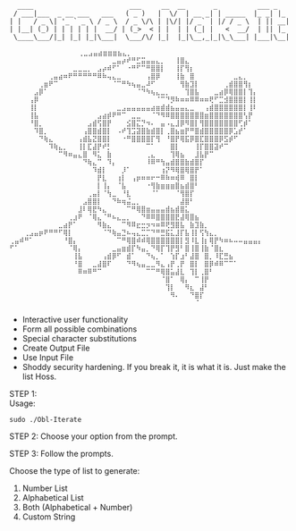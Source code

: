 ```
  ____                        ___     __  __       _          ___ _   
 / ___|___  _ __ ___   ___   ( _ )   |  \/  | __ _| | _____  |_ _| |_ 
| |   / _ \| '_ ` _ \ / _ \  / _ \/\ | |\/| |/ _` | |/ / _ \  | || __|
| |__| (_) | | | | | |  __/ | (_>  < | |  | | (_| |   <  __/  | || |_ 
 \____\___/|_| |_| |_|\___|  \___/\/ |_|  |_|\__,_|_|\_\___| |___|\__|
 
 				⠀⢀⣀⣠⣤⣴⣶⣶⣶⣦⣄⡀⠀⠀⠀⠀⠀⠀⠀⠀⠀⠀⠀⠀⠀⠀⠀⠀
⠀⠀⠀⠀⠀⠀⠀⠀⠀⠀⠀⠀⠀⠀⠀⠀⠀⠀⠀⠀⠀⣀⣤⡴⠞⠛⣋⣭⣤⣤⣄⡀⠀⠀⢸⣿⣄⠀⠀⠀⠀⠀⠀⠀⠀⠀⠀⠀⠀⠀⠀⠀
⠀⠀⠀⠀⠀⠀⠀⠀⠀⠀⠀⠀⠀⣀⣀⣀⡀⠀⣠⡴⠾⠋⠁⠀⠐⠛⠋⠉⠛⣿⣿⡇⠀⠀⢸⡏⢻⡆⠀⠀⠀⠀⠀⠀⠀⠀⠀⠀⠀⠀⠀⠀
⠀⠀⠀⠀⠀⠀⠀⠀⢀⣤⣴⠶⠟⠛⠛⠛⠛⠛⠿⠷⢤⣄⣀⠀⠀⠀⠀⠀⢠⣿⡿⠀⠀⠀⢸⣷⠀⣿⠀⠀⠀⠀⠀⠀⠀⠀⣀⣄⡀⠀⠀⠀
⠀⠀⠀⠀⠀⠀⢀⣶⠟⠉⠀⠀⠀⠀⠀⠀⠀⠀⠀⠀⠀⠈⠉⠛⠳⢦⣤⣀⠼⠋⠀⠀⠀⠀⠀⢻⣷⣹⡇⠀⠀⠀⠀⠀⢀⣾⣿⣿⢻⡆⠀⠀
⠀⠀⠀⠀⠀⣠⡿⠁⠀⠀⠀⠀⠀⠀⠀⠀⠀⠀⠀⠀⠀⠀⠀⠀⠀⠀⠈⠙⠳⢦⣄⣀⡀⠀⠀⠀⢹⣿⣧⠀⠀⠀⣀⣴⡿⢿⣿⣿⡇⢹⡄⠀
⠀⠀⠀⠀⢠⡿⠀⠀⠀⠀⠀⠀⠀⠀⠀⠀⠀⠀⠀⠀⠀⠀⠀⠀⠀⠀⠀⠀⠀⠀⠈⠉⠙⡻⠷⠶⠶⠿⠿⠶⠶⢟⠋⣉⣺⣿⣿⣿⡇⢸⡇⠀
⠀⠀⠀⠀⢸⡇⠀⠀⠀⠀⠀⠀⠀⠀⠀⠀⠀⠀⠀⠀⠀⠀⣀⣠⣤⣤⣤⣤⣤⣴⣶⣾⣾⣦⣤⣤⣄⣀⠀⠀⢠⣾⣿⣿⣿⣿⣿⣿⡇⢸⠇⠀
⠀⠀⠀⠀⢸⣧⠀⠀⠀⠀⠀⠀⠀⠀⠀⠀⠀⠀⣠⣴⡾⠟⠛⠉⠀⣀⣀⠀⠀⠈⠙⠻⠿⣿⣿⣿⣿⣿⣿⣿⣶⣿⣿⣿⣿⣿⣿⣿⢣⡟⠀⠀
⠀⠀⠀⠀⠘⣿⡀⠀⠀⠀⠀⠀⠀⠀⠀⠀⣠⣾⢫⣿⡟⠀⠀⠀⣪⣿⣍⡙⠲⠄⠀⣤⠠⣄⣸⡿⠻⣿⡇⢻⣿⣿⣿⣿⣿⣿⣿⢋⡾⠁⠀⠀
⠀⠀⠀⠀⠀⠹⣿⡀⠀⠀⠀⠀⠀⠀⠀⢠⣿⣿⣾⣿⡇⠀⠠⠞⢹⣩⣽⣿⣷⣾⣿⡇⢀⣿⣦⣶⡟⠛⣿⣾⣿⣿⣿⣿⣿⡿⣡⡞⠁⠀⠀⠀
⠀⠀⠀⠀⠀⠀⠙⢷⣄⠀⠀⠀⠀⠀⢠⣾⣧⣝⣿⣿⡇⠀⠀⠐⠛⣿⣿⣿⣿⡏⢻⠀⠘⣿⡟⢿⣯⡿⣿⣏⣿⣿⣿⡿⣫⡾⠋⠀⠀⠀⠀⠀
⠀⠀⠀⠀⠀⠀⠀⠀⠹⢷⣄⡀⠀⠀⢸⡇⣏⣼⡟⠞⡃⠀⠀⠀⠀⠀⠀⠀⠉⠁⠀⠀⠀⣿⡇⠀⠀⠀⢸⡏⣿⣿⣽⠞⠉⠀⠀⠀⠀⠀⠀⠀
⠀⠀⠀⠀⠀⠀⠀⠀⠀⠀⠉⠻⠶⣤⣄⣿⠀⠻⣅⠀⣷⠀⠀⠀⠀⠀⠀⠀⢀⣄⠀⠀⠀⢹⢿⣦⠀⠀⣸⣧⡟⠉⠀⠀⠀⠀⠀⠀⠀⠀⠀⠀
⠀⠀⠀⠀⠀⠀⠀⠀⠀⠀⠀⠀⠀⠀⠀⠙⢷⣄⠉⠀⠹⡄⠀⠀⠀⠀⠀⠀⠸⠿⠛⢳⣤⣾⣿⣿⣷⣾⣿⡏⠀⠀⠀⠀⠀⠀⠀⠀⠀⠀⠀⠀
⠀⠀⠀⠀⠀⠀⠀⠀⠀⠀⠀⠀⠀⠀⠀⠀⠀⠹⣾⡇⠀⠀⠀⡸⠁⠀⠀⠀⠀⠀⠀⢰⡝⠻⢿⣿⢿⣿⡟⠁⠀⠀⠀⠀⠀⠀⠀⠀⠀⠀⠀⠀
⠀⠀⠀⠀⠀⠀⠀⠀⠀⠀⠀⠀⠀⠀⠀⠀⠀⠀⡟⣇⠀⠀⢰⡇⠀⢠⡶⠶⠶⠖⠒⠿⠷⠶⢾⠿⠀⣿⡇⠀⠀⠀⠀⠀⠀⠀⠀⠀⠀⠀⠀⠀
⠀⠀⠀⠀⠀⠀⠀⠀⠀⠀⠀⠀⠀⠀⠀⠀⠀⠀⡇⢸⡄⠀⠈⣧⠀⠀⠀⠀⠐⢻⣷⣶⣶⣶⣿⣦⣾⣿⠃⠀⠀⠀⠀⠀⠀⠀⠀⠀⠀⠀⠀⠀
⠀⠀⠀⠀⠀⠀⠀⠀⠀⠀⠀⠀⠀⠀⠀⠀⢀⣤⡇⠈⢳⣀⠀⠘⣇⠀⠀⠀⠀⠈⠁⠀⠀⠀⠈⢻⣿⡏⠀⠀⠀⠀⠀⠀⠀⠀⠀⠀⠀⠀⠀⠀
⠀⠀⠀⠀⠀⠀⠀⠀⠀⠀⠀⠀⠀⠀⠀⣠⣿⣿⡇⠀⠀⠙⠷⢶⣬⣀⡀⠀⠀⠀⠀⠀⠀⠀⠀⣼⣿⠃⠀⠀⠀⠀⠀⠀⠀⠀⠀⠀⠀⠀⠀⠀
⠀⠀⠀⠀⠀⠀⠀⠀⠀⠀⠀⠀⠀⠀⣸⠇⢿⣟⠳⣄⠀⠀⠀⠀⠉⠛⢿⣿⣶⣤⣤⣤⣾⣦⣾⣿⣅⠀⠀⠀⠀⠀⠀⠀⠀⠀⠀⠀⠀⠀⠀⠀
⠀⠀⠀⠀⠀⠀⠀⠀⠀⠀⠀⠀⢀⣰⠟⠀⠈⢿⣄⠈⠛⠦⣄⣀⡀⠀⠀⠙⠿⠿⣿⣿⣿⣿⣟⣼⢿⣿⣦⠀⠀⠀⠀⠀⠀⠀⠀⠀⠀⠀⠀⠀
⠀⠀⠀⠀⠀⠀⠀⠀⠀⠀⣀⣴⡟⠁⠀⠀⠀⠀⠻⣷⣄⠀⠀⠉⠻⠿⣖⣒⡲⠲⠶⠿⢟⣻⣿⣧⠀⣷⣹⣷⡀⠀⠀⠀⠀⠀⠀⠀⠀⠀⠀⠀
⠀⠀⠀⢀⣠⣤⡶⠟⠛⠛⠋⢿⡇⠀⠀⠀⠀⠀⠀⠈⠙⢷⣤⣙⠦⢤⣄⣉⡉⠙⠛⣛⣯⣅⣸⡏⣧⢸⡇⢫⢳⣄⡀⠀⠀⠀⠀⠀⠀⠀⠀⠀
⢀⣤⠾⠛⠁⠀⠀⠀⠀⠀⠀⠘⣿⡄⠀⠀⠀⠀⠀⠀⠀⠀⠉⠛⢿⣿⠾⠾⢿⣿⣿⣿⣿⣿⣿⡇⣻⠸⣇⢸⡆⢿⡟⠳⠶⠦⠤⠤⣤⣤⣤⡄
⠋⠁⠀⠀⠀⠀⠀⠀⠀⠀⠀⠀⠈⢿⡄⠀⠀⠀⠀⠀⠀⣀⣤⣶⣾⡏⠳⣤⡀⠙⢿⡏⢹⡟⣻⠃⣿⢸⣿⢸⣷⠈⣿⣆⠀⠀⠀⠀⠀⠀⠀⠀
⠀⠀⠀⠀⠀⠀⠀⠀⠀⠀⠀⠀⠀⢸⣧⠀⠀⠀⠀⢠⣾⡿⠋⠀⣾⠁⠀⠀⠙⢦⡀⠁⠀⢱⡏⣰⠃⣼⣿⠀⣿⡀⠸⣏⣛⣦⠀⠀⠀⠀⠀⠀
⠀⠀⠀⠀⠀⠀⠀⠀⠀⠀⠀⠀⠀⠘⣿⠀⠀⣀⣼⣿⠏⠀⠀⠀⠙⠻⢦⣤⣀⣀⠻⣄⢠⡟⢀⡟⠀⣿⡇⠀⣿⡿⠾⠿⠉⠉⠁⠀⠀⠀⠀⠀
⠀⠀⠀⠀⠀⠀⠀⠀⠀⠀⠀⠀⠀⠀⠿⠶⠿⠛⠉⠀⠀⠀⠀⠀⠀⠀⠀⠀⠉⠉⠛⢿⣿⣥⣼⣇⠀⢹⡇⢀⣿⠃⠀⠀⠀⠀⠀⠀⠀⠀⠀⠀
⠀⠀⠀⠀⠀⠀⠀⠀⠀⠀⠀⠀⠀⠀⠀⠀⠀⠀⠀⠀⠀⠀⠀⠀⠀⠀⠀⠀⠀⠀⠀⠈⣿⠁⠀⢿⡄⠀⠉⢸⡟⠀⠀⠀⠀⠀⠀⠀⠀⠀⠀⠀
⠀⠀⠀⠀⠀⠀⠀⠀⠀⠀⠀⠀⠀⠀⠀⠀⠀⠀⠀⠀⠀⠀⠀⠀⠀⠀⠀⠀⠀⠀⠀⠀⢹⡇⠀⠀⠻⣆⠀⣼⠃⠀⠀⠀⠀⠀⠀⠀⠀⠀⠀⠀
⠀⠀⠀⠀⠀⠀⠀⠀⠀⠀⠀⠀⠀⠀⠀⠀⠀⠀⠀⠀⠀⠀⠀⠀⠀⠀⠀⠀⠀⠀⠀⠀⠀⠻⠄⠀⠀⠙⣿⡏⠀⠀⠀⠀⠀⠀⠀⠀⠀⠀⠀⠀
⠀⠀⠀⠀⠀⠀⠀⠀⠀⠀⠀⠀⠀⠀⠀⠀⠀⠀⠀⠀⠀⠀⠀⠀⠀⠀⠀⠀⠀⠀⠀⠀⠀⠀⠀⠀⠀⠀⠈⠀⠀⠀⠀⠀⠀⠀⠀⠀⠀⠀⠀⠀
```
* Interactive user functionality
* Form all possible combinations
* Special character substitutions
* Create Output File
* Use Input File
* Shoddy security hardening. If you break it, it is what it is. Just make the list Hoss.

STEP 1:                                                                      
Usage: 
```
sudo ./Obl-Iterate
```

STEP 2:
Choose your option from the prompt.

STEP 3:
Follow the prompts.

Choose the type of list to generate:
1) Number List
2) Alphabetical List
3) Both (Alphabetical + Number)
4) Custom String
